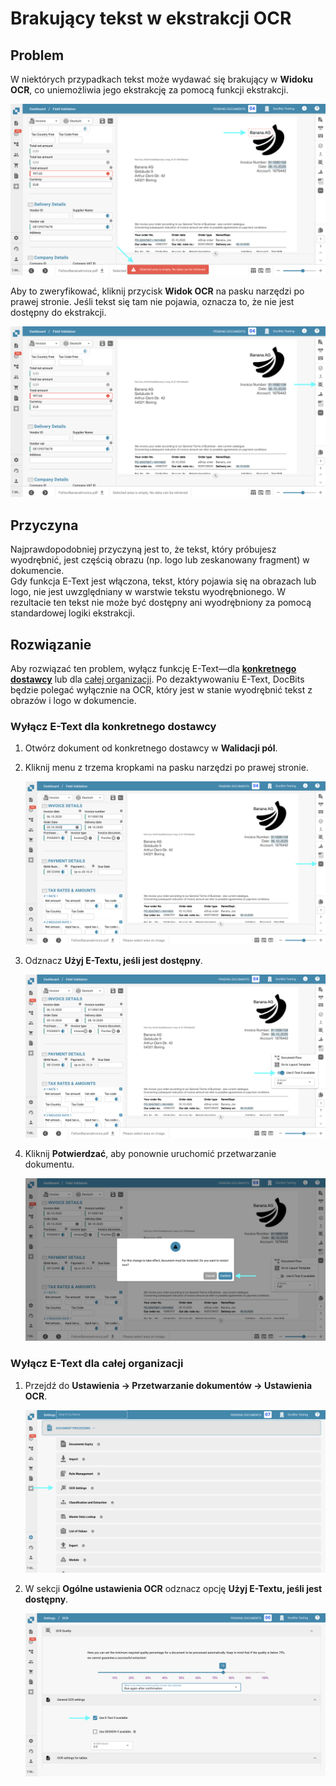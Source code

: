 # Brakujący tekst w ekstrakcji OCR

## **Problem**

W niektórych przypadkach tekst może wydawać się brakujący w **Widoku OCR**, co uniemożliwia jego ekstrakcję za pomocą funkcji ekstrakcji.

![](https://raw.githubusercontent.com/Fellow-Consulting-AG/docbits/refs/heads/main/readme/.gitbook/assets/troubleshooting_ocr_5.png)

Aby to zweryfikować, kliknij przycisk **Widok OCR** na pasku narzędzi po prawej stronie. Jeśli tekst się tam nie pojawia, oznacza to, że nie jest dostępny do ekstrakcji.

![](https://raw.githubusercontent.com/Fellow-Consulting-AG/docbits/refs/heads/main/readme/.gitbook/assets/troubleshooting_ocr_6.png)

## **Przyczyna**

Najprawdopodobniej przyczyną jest to, że tekst, który próbujesz wyodrębnić, jest częścią obrazu (np. logo lub zeskanowany fragment) w dokumencie.\
Gdy funkcja E-Text jest włączona, tekst, który pojawia się na obrazach lub logo, nie jest uwzględniany w warstwie tekstu wyodrębnionego. W rezultacie ten tekst nie może być dostępny ani wyodrębniony za pomocą standardowej logiki ekstrakcji.

## **Rozwiązanie**

Aby rozwiązać ten problem, wyłącz funkcję E-Text—dla [**konkretnego dostawcy**](brakujacy-tekst-w-ekstrakcji-ocr.md#wylacz-e-text-dla-konkretnego-dostawcy) lub dla [całej organizacji](brakujacy-tekst-w-ekstrakcji-ocr.md#wylacz-e-text-dla-calej-organizacji). Po dezaktywowaniu E-Text, DocBits będzie polegać wyłącznie na OCR, który jest w stanie wyodrębnić tekst z obrazów i logo w dokumencie.

### **Wyłącz E-Text dla konkretnego dostawcy**

1. Otwórz dokument od konkretnego dostawcy w **Walidacji pól**.
2.  Kliknij menu z trzema kropkami na pasku narzędzi po prawej stronie.

    ![](https://raw.githubusercontent.com/Fellow-Consulting-AG/docbits/refs/heads/main/readme/.gitbook/assets/troubleshooting_ocr_2.png)
3.  Odznacz **Użyj E-Textu, jeśli jest dostępny**.

    ![](https://raw.githubusercontent.com/Fellow-Consulting-AG/docbits/refs/heads/main/readme/.gitbook/assets/troubleshooting_ocr_3.png)
4.  Kliknij **Potwierdzać**, aby ponownie uruchomić przetwarzanie dokumentu.

    ![](https://raw.githubusercontent.com/Fellow-Consulting-AG/docbits/refs/heads/main/readme/.gitbook/assets/troubleshooting_ocr_4.png)

### Wyłącz E-Text dla całej organizacji

1.  Przejdź do **Ustawienia → Przetwarzanie dokumentów → Ustawienia OCR**.

    ![](https://raw.githubusercontent.com/Fellow-Consulting-AG/docbits/refs/heads/main/readme/.gitbook/assets/settings_ocr.png)
2.  W sekcji **Ogólne ustawienia OCR** odznacz opcję **Użyj E-Textu, jeśli jest dostępny**.

    ![](https://raw.githubusercontent.com/Fellow-Consulting-AG/docbits/refs/heads/main/readme/.gitbook/assets/troubleshooting_ocr_1.png)
